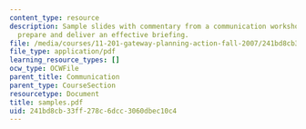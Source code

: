 ```yaml
---
content_type: resource
description: Sample slides with commentary from a communication workshop on how to
  prepare and deliver an effective briefing.
file: /media/courses/11-201-gateway-planning-action-fall-2007/241bd8cb33ff278c6dcc3060dbec10c4_samples.pdf
file_type: application/pdf
learning_resource_types: []
ocw_type: OCWFile
parent_title: Communication
parent_type: CourseSection
resourcetype: Document
title: samples.pdf
uid: 241bd8cb-33ff-278c-6dcc-3060dbec10c4
---
```

